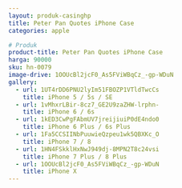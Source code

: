 ```yaml
---
layout: produk-casinghp
title: Peter Pan Quotes iPhone Case
categories: apple

# Produk
product-title: Peter Pan Quotes iPhone Case
harga: 90000
sku: hn-0079
image-drive: 1OOUcBl2jcF0_As5FViWBqCz_-gp-WDuN
gallery:
  - url: 1UT4rDD6PNU2lyIm51FBOZP1VTldTwcCs
    title: iPhone 5 / 5s / SE
  - url: 1vMhxrLBir-8cz7_GE2U9zaZHW-lrphn-
    title: iPhone 6 / 6s
  - url: 1kED3CwPgFAbmUV7jreijiuiP0dE4ndo0
    title: iPhone 6 Plus / 6s Plus
  - url: 1Fa5CCSIINbPuuwieQzpeu1wk5QBXKc_O
    title: iPhone 7 / 8
  - url: 1HN4FSkklHxNwJ949dj-8MPN2T8c24vsi
    title: iPhone 7 Plus / 8 Plus
  - url: 1OOUcBl2jcF0_As5FViWBqCz_-gp-WDuN
    title: iPhone X
---
```

